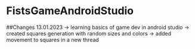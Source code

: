 # FistsGameAndroidStudio
##Changes
13.01.2023
-> learning basics of game dev in android studio
-> created squares generation with random sizes and colors
-> added movement to squares in a new thread
